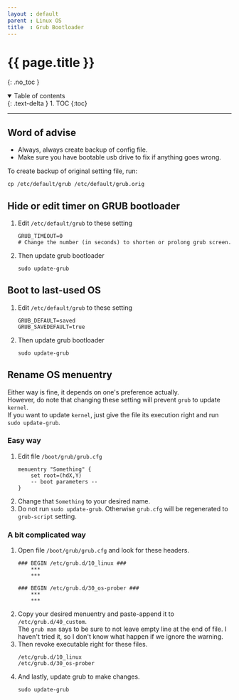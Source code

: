 ```yaml
---
layout : default
parent : Linux OS
title  : Grub Bootloader
---
```


# {{ page.title }}
{: .no_toc }

<details open markdown="block">
  <summary>
    Table of contents
  </summary>
  {: .text-delta }
1. TOC
{:toc}
</details>

---

## Word of advise

- Always, always create backup of config file.
- Make sure you have bootable usb drive to fix if anything goes wrong.

To create backup of original setting file, run:
```
cp /etc/default/grub /etc/default/grub.orig
```

## Hide or edit timer on GRUB bootloader

1. Edit `/etc/default/grub` to these setting
    ```
    GRUB_TIMEOUT=0 
    # Change the number (in seconds) to shorten or prolong grub screen.
    ```
2. Then update grub bootloader
    ```
    sudo update-grub
    ```

## Boot to last-used OS

1. Edit `/etc/default/grub` to these setting
    ```
    GRUB_DEFAULT=saved
    GRUB_SAVEDEFAULT=true
    ```
2. Then update grub bootloader
    ```
    sudo update-grub
    ```

## Rename OS menuentry

Either way is fine, it depends on one's preference actually.<br>
However, do note that changing these setting will prevent `grub` to update `kernel`.<br>
If you want to update `kernel`, just give the file its execution right and run `sudo update-grub`.

### Easy way

1. Edit file `/boot/grub/grub.cfg`
    ```
    menuentry "Something" {
        set root=(hdX,Y)
        -- boot parameters --
    }
    ```
2. Change that `Something` to your desired name.
3. Do not run `sudo update-grub`. Otherwise `grub.cfg` will be regenerated to `grub-script` setting.

### A bit complicated way

1. Open file `/boot/grub/grub.cfg` and look for these headers.
    ```
    ### BEGIN /etc/grub.d/10_linux ###
        ***
        ***
    
    ### BEGIN /etc/grub.d/30_os-prober ###
        ***
        ***
    ```
2. Copy your desired menuentry and paste-append it to `/etc/grub.d/40_custom`.<br>
The `grub man` says to be sure to not leave empty line at the end of file. I haven't tried it, so I don't know what happen if we ignore the warning.
3. Then revoke executable right for these files.
    ```
    /etc/grub.d/10_linux
    /etc/grub.d/30_os-prober
    ```
4. And lastly, update grub to make changes.
    ```
    sudo update-grub
    ```
